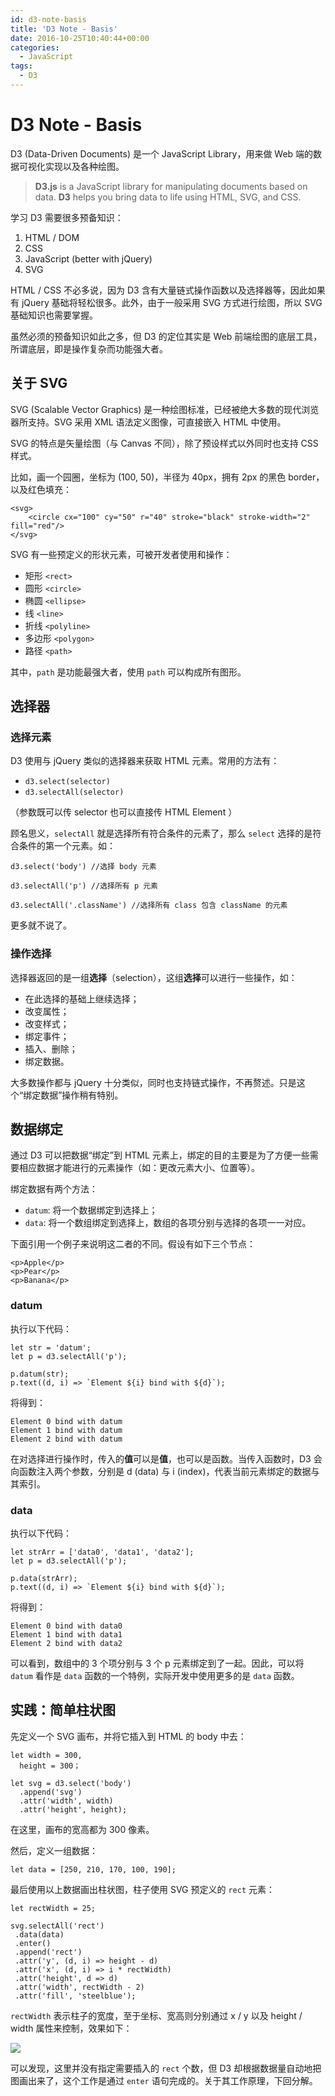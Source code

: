 ```yaml
---
id: d3-note-basis
title: 'D3 Note - Basis'
date: 2016-10-25T10:40:44+00:00
categories:
  - JavaScript
tags:
  - D3
---
```


# D3 Note - Basis

D3 (Data-Driven Documents) 是一个 JavaScript Library，用来做 Web 端的数据可视化实现以及各种绘图。

> **D3.js** is a JavaScript library for manipulating documents based on data. **D3** helps you bring data to life using HTML, SVG, and CSS.

学习 D3 需要很多预备知识：

  1. HTML / DOM
  2. CSS
  3. JavaScript (better with jQuery)
  4. SVG

HTML / CSS 不必多说，因为 D3 含有大量链式操作函数以及选择器等，因此如果有 jQuery 基础将轻松很多。此外，由于一般采用 SVG 方式进行绘图，所以 SVG 基础知识也需要掌握。

虽然必须的预备知识如此之多，但 D3 的定位其实是 Web 前端绘图的底层工具，所谓底层，即是操作复杂而功能强大者。

<!--more-->

## 关于 SVG

SVG (Scalable Vector Graphics) 是一种绘图标准，已经被绝大多数的现代浏览器所支持。SVG 采用 XML 语法定义图像，可直接嵌入 HTML 中使用。

SVG 的特点是矢量绘图（与 Canvas 不同），除了预设样式以外同时也支持 CSS 样式。

比如，画一个园圈，坐标为 (100, 50)，半径为 40px，拥有 2px 的黑色 border，以及红色填充：

```
<svg>
    <circle cx="100" cy="50" r="40" stroke="black" stroke-width="2" fill="red"/>
</svg>
```

SVG 有一些预定义的形状元素，可被开发者使用和操作：

  * 矩形 `<rect>`
  * 圆形 `<circle>`
  * 椭圆 `<ellipse>`
  * 线 `<line>`
  * 折线 `<polyline>`
  * 多边形 `<polygon>`
  * 路径 `<path>`

其中，`path` 是功能最强大者，使用 `path` 可以构成所有图形。

## 选择器

### 选择元素

D3 使用与 jQuery 类似的选择器来获取 HTML 元素。常用的方法有：

  * `d3.select(selector)`
  * `d3.selectAll(selector)`

（参数既可以传 selector 也可以直接传 HTML Element ）

顾名思义，`selectAll` 就是选择所有符合条件的元素了，那么 `select` 选择的是符合条件的第一个元素。如：

```
d3.select('body') //选择 body 元素

d3.selectAll('p') //选择所有 p 元素

d3.selectAll('.className') //选择所有 class 包含 className 的元素
```

更多就不说了。

### 操作选择

选择器返回的是一组**选择**（selection），这组**选择**可以进行一些操作，如：

  * 在此选择的基础上继续选择；
  * 改变属性；
  * 改变样式；
  * 绑定事件；
  * 插入、删除；
  * 绑定数据。

大多数操作都与 jQuery 十分类似，同时也支持链式操作，不再赘述。只是这个“绑定数据”操作稍有特别。

## 数据绑定

通过 D3 可以把数据“绑定”到 HTML 元素上，绑定的目的主要是为了方便一些需要相应数据才能进行的元素操作（如：更改元素大小、位置等）。

绑定数据有两个方法：

  * `datum`: 将一个数据绑定到选择上；
  * `data`: 将一个数组绑定到选择上，数组的各项分别与选择的各项一一对应。

下面引用一个例子来说明这二者的不同。假设有如下三个节点：

```
<p>Apple</p>
<p>Pear</p>
<p>Banana</p>
```

### datum

执行以下代码：

```
let str = 'datum';
let p = d3.selectAll('p');

p.datum(str);
p.text((d, i) => `Element ${i} bind with ${d}`);
```

将得到：

```
Element 0 bind with datum
Element 1 bind with datum
Element 2 bind with datum
```

在对选择进行操作时，传入的**值**可以是**值**，也可以是函数。当传入函数时，D3 会向函数注入两个参数，分别是 d (data) 与 i (index)，代表当前元素绑定的数据与其索引。

### data

执行以下代码：

```
let strArr = ['data0', 'data1', 'data2'];
let p = d3.selectAll('p');

p.data(strArr);
p.text((d, i) => `Element ${i} bind with ${d}`);
```

将得到：

```
Element 0 bind with data0
Element 1 bind with data1
Element 2 bind with data2
```

可以看到，数组中的 3 个项分别与 3 个 p 元素绑定到了一起。因此，可以将 `datum` 看作是 `data` 函数的一个特例，实际开发中使用更多的是 `data` 函数。

## 实践：简单柱状图

先定义一个 SVG 画布，并将它插入到 HTML 的 body 中去：

```
let width = 300,
  height = 300；

let svg = d3.select('body')
  .append('svg')
  .attr('width', width)
  .attr('height', height);
```

在这里，画布的宽高都为 300 像素。

然后，定义一组数据：

```
let data = [250, 210, 170, 100, 190];
```

最后使用以上数据画出柱状图，柱子使用 SVG 预定义的 `rect` 元素：

```
let rectWidth = 25;

svg.selectAll('rect')
 .data(data)
 .enter()
 .append('rect')
 .attr('y', (d, i) => height - d)
 .attr('x', (d, i) => i * rectWidth)
 .attr('height', d => d)
 .attr('width', rectWidth - 2)
 .attr('fill', 'steelblue');
```

`rectWidth` 表示柱子的宽度，至于坐标、宽高则分别通过 x / y 以及 height / width 属性来控制，效果如下：

![](https://user-images.githubusercontent.com/5960988/48595801-401d6c80-e991-11e8-97c6-580489b7aeab.gif)

可以发现，这里并没有指定需要插入的 `rect` 个数，但 D3 却根据数据量自动地把图画出来了，这个工作是通过 `enter` 语句完成的。关于其工作原理，下回分解。
